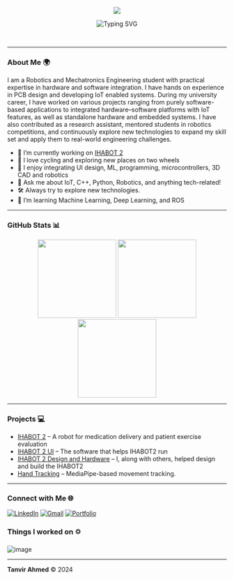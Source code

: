 <p align="center">
  <img src="https://capsule-render.vercel.app/api?type=waving&height=300&color=gradient&text=HI%20THERE!&fontAlign=50&animation=twinkling&fontColor=000000&textBg=false&desc=I%20am%20Tanvir%20Ahmed&descSize=51&descAlignY=42&fontAlignY=24&section=header&reversal=false">
</p>

<p align="center">
  <img src="https://readme-typing-svg.demolab.com?font=Workbench&size=40&duration=800&pause=1500&center=true&vCenter=true&multiline=true&random=false&width=1000&height=150&lines=I'm+just+another+human+exploring+the+Earth.;Welcome+to+my+GitHub!" alt="Typing SVG" />
</p>

<br>

---

### About Me 🌍
 I am a Robotics and Mechatronics Engineering student with practical expertise in hardware and software integration. I have hands on experience in PCB design and developing IoT enabled systems. During my university career, I have worked on various projects ranging from purely software-based applications to integrated hardware–software platforms with IoT features, as well as standalone hardware and embedded systems. I have also contributed as a research assistant, mentored students in robotics competitions, and continuously explore new technologies to expand my skill set and apply them to real-world engineering challenges.
 <br>
- 🔭 I’m currently working on [IHABOT 2](#)
- 🚴 I love cycling and exploring new places on two wheels
- 🤖 I enjoy integrating UI design, ML, programming, microcontrollers, 3D CAD and robotics
- 💬 Ask me about IoT, C++, Python, Robotics, and anything tech-related!
- 🛠️ Always try to explore new technologies.
- 🌱 I’m learning Machine Learning, Deep Learning, and ROS

---

### GitHub Stats 📊
<p align="center">
  <img height="180em" src="https://github-readme-stats.vercel.app/api?username=tanvir-a0&theme=dark&show_icons=true&hide_border=true&count_private=true" />
  <img height="180em" src="https://github-readme-streak-stats.herokuapp.com/?user=tanvir-a0&theme=dark&hide_border=true" />
  <img height="180em" src="https://github-readme-stats.vercel.app/api/top-langs/?username=tanvir-a0&theme=dark&show_icons=true&hide_border=true&layout=compact" />
</p>


---

### Projects 💻

- [IHABOT 2](#) – A robot for medication delivery and patient exercise evaluation
- [IHABOT 2 UI](#) – The software that helps IHABOT2 run
- [IHABOT 2 Design and Hardware](#) – I, along with others, helped design and build the IHABOT2
- [Hand Tracking](#) – MediaPipe-based movement tracking.

---

### Connect with Me 🌐

[![LinkedIn](https://img.shields.io/badge/LinkedIn-Tanvir_Ahmed-blue?style=flat-square&logo=linkedin)](https://www.linkedin.com/in/tanvir-ahmed-67b5a8199/)
[![Gmail](https://img.shields.io/badge/Email-tanvir@gmail.com-red?style=flat-square&logo=gmail)](mailto:t.a.prova@gmail.com)
[![Portfolio](https://img.shields.io/badge/Portfolio-Explore-ff69b4?style=flat-square&logo=gitbook)](#)

### Things I worked on 🌣


![image](https://github.com/user-attachments/assets/c65d0ba5-87fa-44bb-b684-7b9895c42950)


---

**Tanvir Ahmed** © 2024
